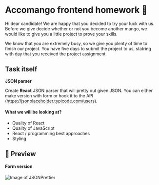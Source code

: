 # Accomango frontend homework 🥭

Hi dear candidate! We are happy that you decided to try your luck with us. Before we give decide whether or not you become another mango, we would like to give you a little project to prove your skills.

We know that you are extremely busy, so we give you plenty of time to finish our project. You have five days to submit the project to us, statring with day that you received the project assignment.

## Task itself
**JSON parser**

Create **React** JSON parser that will pretty out given JSON. You can either make version with form or hook it to the API (https://jsonplaceholder.typicode.com/users).

#### What we will be looking at?
- Quality of React
- Quality of JavaScript
- React / programming best approaches
- Styling

## 🔴 Preview
#### Form version
![Image of JSONPrettier](https://user-images.githubusercontent.com/14039675/95677628-05490100-0bc7-11eb-9db4-dcdd5b6cf873.gif)
